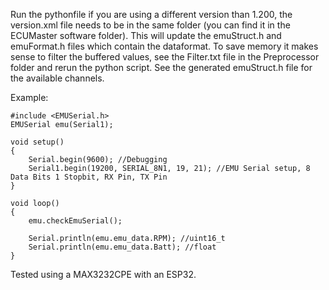 Run the pythonfile if you are using a different version than 1.200, the version.xml file needs to be in the same folder (you can find it in the ECUMaster software folder). This will update the emuStruct.h and emuFormat.h files which contain the dataformat. To save memory it makes sense to filter the  buffered values, see the Filter.txt file in the Preprocessor folder and rerun the python script. See the generated emuStruct.h file for the available channels.

Example:

```
#include <EMUSerial.h>
EMUSerial emu(Serial1);

void setup()
{
	Serial.begin(9600); //Debugging
	Serial1.begin(19200, SERIAL_8N1, 19, 21); //EMU Serial setup, 8 Data Bits 1 Stopbit, RX Pin, TX Pin
}

void loop()
{
	emu.checkEmuSerial();
	
  	Serial.println(emu.emu_data.RPM); //uint16_t
 	Serial.println(emu.emu_data.Batt); //float  
}
 ```
 
Tested using a MAX3232CPE with an ESP32.

